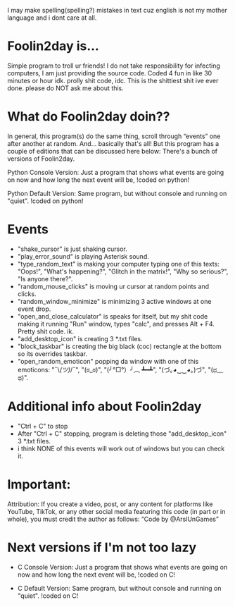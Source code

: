 I may make spelling(spelling?) mistakes in text cuz english is not my mother language and i dont care at all. 

# Foolin2day is...

Simple program to troll ur friends!
I do not take responsibility for infecting computers, I am just providing the source code.
Coded 4 fun in like 30 minutes or hour idk.
prolly shit code, idc.
This is the shittiest shit ive ever done. please do NOT ask me about this.

# What do Foolin2day doin??
In general, this program(s) do the same thing, scroll through “events” one after another at random. And... basically that's all! But this program has a couple of editions that can be discussed here below:
There's a bunch of versions of Foolin2day.

Python Console Version: Just a program that shows what events are going on now and how long the next event will be, !coded on python!

Python Default Version: Same program, but without console and running on "quiet". !coded on python!

# Events
- "shake_cursor" is just shaking cursor.
- "play_error_sound" is playing Asterisk sound.
- "type_random_text" is making your computer typing one of this texts: "Oops!", "What's happening?", "Glitch in the matrix!", "Why so serious?", "Is anyone there?".
- "random_mouse_clicks" is moving ur cursor at random points and clicks.
- "random_window_minimize" is minimizing 3 active windows at one event drop.
- "open_and_close_calculator" is speaks for itself, but my shit code making it running "Run" window, types "calc", and presses Alt + F4. Pretty shit code. ik.
- "add_desktop_icon" is creating 3 *.txt files.
- "block_taskbar" is creating the big black (coc) rectangle at the bottom so its overrides taskbar.
- "open_random_emoticon" popping da window with one of this emoticons: "¯\\_(ツ)_/¯", "(ಠ_ಠ)", "(╯°□°）╯︵ ┻━┻", "(づ｡◕‿‿◕｡)づ", "(ಥ﹏ಥ)".

# Additional info about Foolin2day
- "Ctrl + C" to stop
- After "Ctrl + C" stopping, program is deleting those "add_desktop_icon" 3 *.txt files.
- i think NONE of this events will work out of windows but you can check it.


# Important:
Attribution: If you create a video, post, or any content for platforms like YouTube, TikTok, or any other social media featuring this code (in part or in whole), you must credit the author as follows:
“Code by @ArslUnGames”

# Next versions if I'm not too lazy

- C Console Version: Just a program that shows what events are going on now and how long the next event will be, !coded on C!

- C Default Version: Same program, but without console and running on "quiet". !coded on C!
